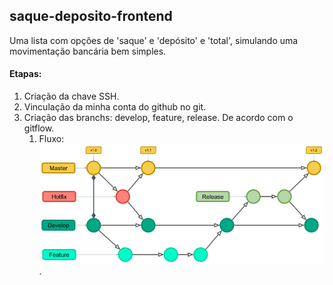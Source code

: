 ## saque-deposito-frontend
Uma lista com opções de 'saque' e 'depósito' e 'total', simulando uma movimentação bancária bem simples.

#### Etapas:
1. Criação da chave SSH.  
2. Vinculação da minha conta do github no git.  
3. Criação das branchs: develop, feature, release. De acordo com o gitflow.  
    1. Fluxo:
    ![Fluxo gitflow](assets/imgs/gitflow.jpeg).